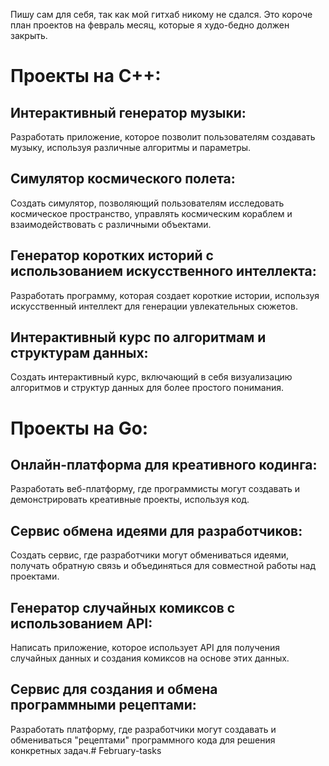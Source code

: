 Пишу сам для себя, так как мой гитхаб никому не сдался.
Это короче план проектов на февраль месяц, которые я худо-бедно должен закрыть.


# Проекты на C++:
## Интерактивный генератор музыки:

Разработать приложение, которое позволит пользователям создавать музыку, используя различные алгоритмы и параметры.
## Симулятор космического полета:

Создать симулятор, позволяющий пользователям исследовать космическое пространство, управлять космическим кораблем и взаимодействовать с различными объектами.
## Генератор коротких историй с использованием искусственного интеллекта:

Разработать программу, которая создает короткие истории, используя искусственный интеллект для генерации увлекательных сюжетов.
## Интерактивный курс по алгоритмам и структурам данных:

Создать интерактивный курс, включающий в себя визуализацию алгоритмов и структур данных для более простого понимания.
# Проекты на Go:
## Онлайн-платформа для креативного кодинга:

Разработать веб-платформу, где программисты могут создавать и демонстрировать креативные проекты, используя код.
## Сервис обмена идеями для разработчиков:

Создать сервис, где разработчики могут обмениваться идеями, получать обратную связь и объединяться для совместной работы над проектами.
## Генератор случайных комиксов с использованием API:

Написать приложение, которое использует API для получения случайных данных и создания комиксов на основе этих данных.
## Сервис для создания и обмена программными рецептами:

Разработать платформу, где разработчики могут создавать и обмениваться "рецептами" программного кода для решения конкретных задач.# February-tasks
